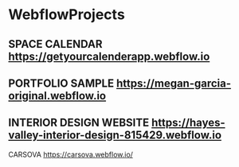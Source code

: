 # WebflowProjects

SPACE CALENDAR
https://getyourcalenderapp.webflow.io
------------------------
PORTFOLIO SAMPLE
https://megan-garcia-original.webflow.io
------------------------
INTERIOR DESIGN WEBSITE
https://hayes-valley-interior-design-815429.webflow.io
------------------------
CARSOVA
https://carsova.webflow.io/
